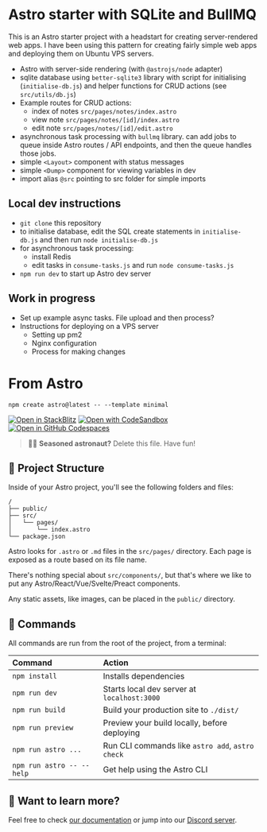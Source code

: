 # Astro starter with SQLite and BullMQ

This is an Astro starter project with a headstart for creating server-rendered web apps. I have been using this pattern for creating fairly simple web apps and deploying them on Ubuntu VPS servers.

- Astro with server-side rendering (with `@astrojs/node` adapter)
- sqlite database using `better-sqlite3` library with script for initialising (`initialise-db.js`) and helper functions for CRUD actions (see `src/utils/db.js`)
- Example routes for CRUD actions:
    - index of notes `src/pages/notes/index.astro`
    - view note `src/pages/notes/[id]/index.astro`
    - edit note `src/pages/notes/[id]/edit.astro`
- asynchronous task processing with `bullmq` library. can add jobs to queue inside Astro routes / API endpoints, and then the queue handles those jobs.
- simple `<Layout>` component with status messages
- simple `<Dump>` component for viewing variables in dev
- import alias `@src` pointing to src folder for simple imports

## Local dev instructions
- `git clone` this repository
- to initialise database, edit the SQL create statements in `initialise-db.js` and then run `node initialise-db.js`
- for asynchronous task processing:
    - install Redis
    - edit tasks in `consume-tasks.js` and run `node consume-tasks.js`
- `npm run dev` to start up Astro dev server

## Work in progress
- Set up example async tasks. File upload and then process?
- Instructions for deploying on a VPS server
    - Setting up pm2
    - Nginx configuration
    - Process for making changes

# From Astro

```
npm create astro@latest -- --template minimal
```

[![Open in StackBlitz](https://developer.stackblitz.com/img/open_in_stackblitz.svg)](https://stackblitz.com/github/withastro/astro/tree/latest/examples/minimal)
[![Open with CodeSandbox](https://assets.codesandbox.io/github/button-edit-lime.svg)](https://codesandbox.io/p/sandbox/github/withastro/astro/tree/latest/examples/minimal)
[![Open in GitHub Codespaces](https://github.com/codespaces/badge.svg)](https://codespaces.new/withastro/astro?devcontainer_path=.devcontainer/minimal/devcontainer.json)

> 🧑‍🚀 **Seasoned astronaut?** Delete this file. Have fun!

## 🚀 Project Structure

Inside of your Astro project, you'll see the following folders and files:

```
/
├── public/
├── src/
│   └── pages/
│       └── index.astro
└── package.json
```

Astro looks for `.astro` or `.md` files in the `src/pages/` directory. Each page is exposed as a route based on its file name.

There's nothing special about `src/components/`, but that's where we like to put any Astro/React/Vue/Svelte/Preact components.

Any static assets, like images, can be placed in the `public/` directory.

## 🧞 Commands

All commands are run from the root of the project, from a terminal:

| Command                   | Action                                           |
| :------------------------ | :----------------------------------------------- |
| `npm install`             | Installs dependencies                            |
| `npm run dev`             | Starts local dev server at `localhost:3000`      |
| `npm run build`           | Build your production site to `./dist/`          |
| `npm run preview`         | Preview your build locally, before deploying     |
| `npm run astro ...`       | Run CLI commands like `astro add`, `astro check` |
| `npm run astro -- --help` | Get help using the Astro CLI                     |

## 👀 Want to learn more?

Feel free to check [our documentation](https://docs.astro.build) or jump into our [Discord server](https://astro.build/chat).
